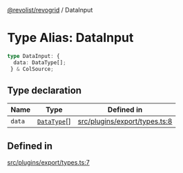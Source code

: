 [@revolist/revogrid](README.md) / DataInput

# Type Alias: DataInput

```ts
type DataInput: {
  data: DataType[];
 } & ColSource;
```

## Type declaration

| Name | Type | Defined in |
| ------ | ------ | ------ |
| `data` | [`DataType`](TypeAlias.DataType.md)[] | [src/plugins/export/types.ts:8](https://github.com/revolist/revogrid/blob/029346d93426056ab8f85e88430904164676d501/src/plugins/export/types.ts#L8) |

## Defined in

[src/plugins/export/types.ts:7](https://github.com/revolist/revogrid/blob/029346d93426056ab8f85e88430904164676d501/src/plugins/export/types.ts#L7)
